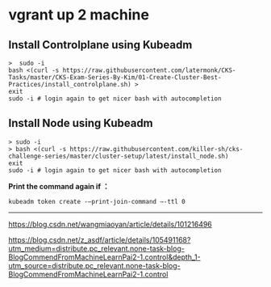 #  vgrant up 2 machine

## Install Controlplane using Kubeadm





```
>  sudo -i
bash <(curl -s https://raw.githubusercontent.com/latermonk/CKS-Tasks/master/CKS-Exam-Series-By-Kim/01-Create-Cluster-Best-Practices/install_controlplane.sh) > 
exit
sudo -i # login again to get nicer bash with autocompletion
```

## Install Node using Kubeadm

```
> sudo -i
> bash <(curl -s https://raw.githubusercontent.com/killer-sh/cks-challenge-series/master/cluster-setup/latest/install_node.sh)
exit
sudo -i # login again to get nicer bash with autocompletion
```
**Print the command again if ：**

```
kubeadm token create -—print-join-command —-ttl 0
```




-----------------

https://blog.csdn.net/wangmiaoyan/article/details/101216496   

https://blog.csdn.net/z_asdf/article/details/105491168?utm_medium=distribute.pc_relevant.none-task-blog-BlogCommendFromMachineLearnPai2-1.control&depth_1-utm_source=distribute.pc_relevant.none-task-blog-BlogCommendFromMachineLearnPai2-1.control     

